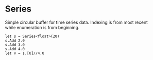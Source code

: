 # Series

Simple circular buffer for time series data.  Indexing is from most recent while enumeration is from beginning.

	let s = Series<float>(20) 
	s.Add 2.0
	s.Add 3.0
	s.Add 4.0
	let v = s.[0]//4.0
